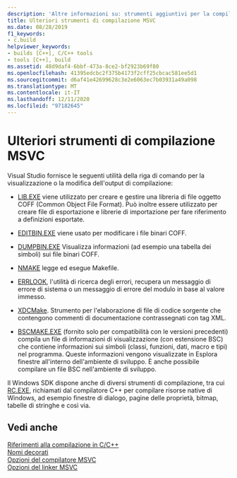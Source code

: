```yaml
---
description: 'Altre informazioni su: strumenti aggiuntivi per la compilazione di MSVC'
title: Ulteriori strumenti di compilazione MSVC
ms.date: 08/28/2019
f1_keywords:
- c.build
helpviewer_keywords:
- builds [C++], C/C++ tools
- tools [C++], build
ms.assetid: 48d9daf4-6bbf-473a-8ce2-bf2923b69f80
ms.openlocfilehash: 41395edcbc2f375b4173f2cff25cbcac581ee5d1
ms.sourcegitcommit: d6af41e42699628c3e2e6063ec7b03931a49a098
ms.translationtype: MT
ms.contentlocale: it-IT
ms.lasthandoff: 12/11/2020
ms.locfileid: "97182645"
---
```

# <a name="additional-msvc-build-tools"></a>Ulteriori strumenti di compilazione MSVC

Visual Studio fornisce le seguenti utilità della riga di comando per la visualizzazione o la modifica dell'output di compilazione:

- [LIB.EXE](lib-reference.md) viene utilizzato per creare e gestire una libreria di file oggetto COFF (Common Object File Format). Può inoltre essere utilizzato per creare file di esportazione e librerie di importazione per fare riferimento a definizioni esportate.

- [EDITBIN.EXE](editbin-reference.md) viene usato per modificare i file binari COFF.

- [DUMPBIN.EXE](dumpbin-reference.md) Visualizza informazioni (ad esempio una tabella dei simboli) sui file binari COFF.

- [NMAKE](nmake-reference.md) legge ed esegue Makefile.

- [ERRLOOK](value-edit-control.md), l'utilità di ricerca degli errori, recupera un messaggio di errore di sistema o un messaggio di errore del modulo in base al valore immesso.

- [XDCMake](xdcmake-reference.md). Strumento per l'elaborazione di file di codice sorgente che contengono commenti di documentazione contrassegnati con tag XML.

- [BSCMAKE.EXE](bscmake-reference.md) (fornito solo per compatibilità con le versioni precedenti) compila un file di informazioni di visualizzazione (con estensione BSC) che contiene informazioni sui simboli (classi, funzioni, dati, macro e tipi) nel programma. Queste informazioni vengono visualizzate in Esplora finestre all'interno dell'ambiente di sviluppo. È anche possibile compilare un file BSC nell'ambiente di sviluppo.

Il Windows SDK dispone anche di diversi strumenti di compilazione, tra cui [RC.EXE](/windows/win32/menurc/resource-compiler), richiamati dal compilatore C++ per compilare risorse native di Windows, ad esempio finestre di dialogo, pagine delle proprietà, bitmap, tabelle di stringhe e così via.

## <a name="see-also"></a>Vedi anche

[Riferimenti alla compilazione in C/C++](c-cpp-building-reference.md)<br/>
[Nomi decorati](decorated-names.md)<br/>
[Opzioni del compilatore MSVC](compiler-options.md)<br/>
[Opzioni del linker MSVC](linker-options.md)
